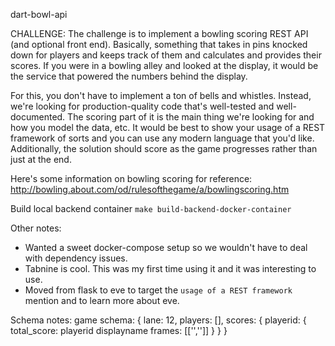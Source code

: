 dart-bowl-api

CHALLENGE:
The challenge is to implement a bowling scoring REST API (and optional front end). Basically, something that takes in pins knocked down for players and keeps track of them and calculates and provides their scores. If you were in a bowling alley and looked at the display, it would be the service that powered the numbers behind the display.

For this, you don't have to implement a ton of bells and whistles. Instead, we're looking for production-quality code that's well-tested and well-documented. The scoring part of it is the main thing we're looking for and how you model the data, etc. It would be best to show your usage of a REST framework of sorts and you can use any modern language that you'd like. Additionally, the solution should score as the game progresses rather than just at the end.

Here's some information on bowling scoring for reference:  
http://bowling.about.com/od/rulesofthegame/a/bowlingscoring.htm

Build local backend container
`make build-backend-docker-container`

Other notes:
* Wanted a sweet docker-compose setup so we wouldn't have to deal with dependency issues.
* Tabnine is cool. This was my first time using it and it was interesting to use.
* Moved from flask to eve to target the `usage of a REST framework` mention and to learn more about eve.


Schema notes:
game schema:
{
  lane: 12,
  players: [],
  scores: {
    playerid: {
      total_score:
      playerid
      displayname
      frames: [['','']]
    }
  }
}